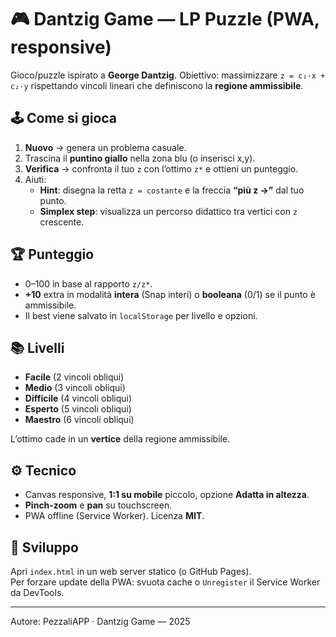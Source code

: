 # 🎮 Dantzig Game — LP Puzzle (PWA, responsive)

Gioco/puzzle ispirato a **George Dantzig**. Obiettivo: massimizzare
`z = c₁·x + c₂·y` rispettando vincoli lineari che definiscono la **regione ammissibile**.

## 🕹️ Come si gioca
1. **Nuovo** → genera un problema casuale.
2. Trascina il **puntino giallo** nella zona blu (o inserisci x,y).
3. **Verifica** → confronta il tuo `z` con l’ottimo `z*` e ottieni un punteggio.
4. Aiuti:
   - **Hint**: disegna la retta `z = costante` e la freccia **“più z →”** dal tuo punto.
   - **Simplex step**: visualizza un percorso didattico tra vertici con `z` crescente.

## 🏆 Punteggio
- 0–100 in base al rapporto `z/z*`.
- **+10** extra in modalità **intera** (Snap interi) o **booleana** (0/1) se il punto è ammissibile.
- Il best viene salvato in `localStorage` per livello e opzioni.

## 📚 Livelli
- **Facile** (2 vincoli obliqui)
- **Medio** (3 vincoli obliqui)
- **Difficile** (4 vincoli obliqui)
- **Esperto** (5 vincoli obliqui)
- **Maestro** (6 vincoli obliqui)

L’ottimo cade in un **vertice** della regione ammissibile.

## ⚙️ Tecnico
- Canvas responsive, **1:1 su mobile** piccolo, opzione **Adatta in altezza**.
- **Pinch‑zoom** e **pan** su touchscreen.
- PWA offline (Service Worker). Licenza **MIT**.

## 🔧 Sviluppo
Apri `index.html` in un web server statico (o GitHub Pages).  
Per forzare update della PWA: svuota cache o `Unregister` il Service Worker da DevTools.

---
Autore: PezzaliAPP · Dantzig Game — 2025
